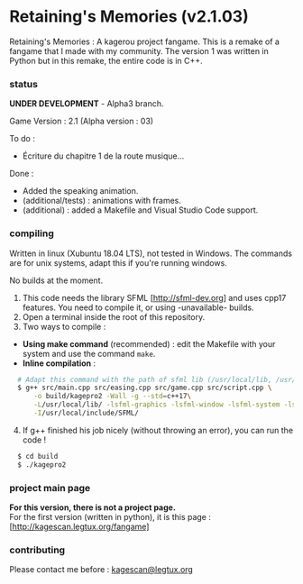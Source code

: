# Retaining's Memories (v2.1.03)
Retaining's Memories : A kagerou project fangame.
This is a remake of a fangame that I made with my community.
The version 1 was written in Python but in this remake, the entire code is in C++.

### status
**UNDER DEVELOPMENT** - Alpha3 branch.

Game Version : 2.1 (Alpha version : 03)

To do : 

* Écriture du chapitre 1 de la route musique...

Done : 

* Added the speaking animation.
* (additional/tests) : animations with frames.
* (additional) : added a Makefile and Visual Studio Code support.

### compiling

Written in linux (Xubuntu 18.04 LTS), not tested in Windows.
The commands are for unix systems, adapt this if you're running windows.

No builds at the moment.

1. This code needs the library SFML [http://sfml-dev.org] and uses cpp17 features. You need to compile it, or using -unavailable- builds.
2. Open a terminal inside the root of this repository. 
3. Two ways to compile :
  * **Using make command** (recommended) : edit the Makefile with your system and use the command `make`.
  * **Inline compilation** :
  ```bash
    # Adapt this command with the path of sfml lib (/usr/local/lib, /usr/local/include/SFML ...)
    $ g++ src/main.cpp src/easing.cpp src/game.cpp src/script.cpp \
        -o build/kagepro2 -Wall -g --std=c++17\
        -L/usr/local/lib/ -lsfml-graphics -lsfml-window -lsfml-system -lsfml-audio -lsfml-network \
        -I/usr/local/include/SFML/
  ```
4. If g++ finished his job nicely (without throwing an error), you can run the code !
  ```bash
    $ cd build
    $ ./kagepro2
  ```

### project main page

__For this version, there is not a project page.__  
For the first version (written in python), it is this page : [http://kagescan.legtux.org/fangame]

### contributing
Please contact me before : <kagescan@legtux.org>

